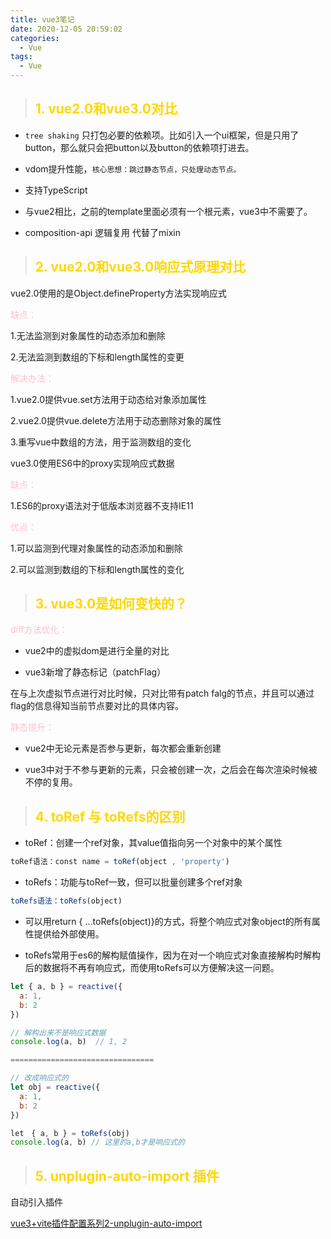 ```yaml
---
title: vue3笔记
date: 2020-12-05 20:59:02
categories:
  - Vue
tags:
  - Vue
---
```


> ## <font color="gold" >1. vue2.0和vue3.0对比</font>

+ <code>tree shaking</code> 只打包必要的依赖项。比如引入一个ui框架，但是只用了button，那么就只会把button以及button的依赖项打进去。

+ vdom提升性能，<code>核心思想：跳过静态节点，只处理动态节点。</code>

<!-- more -->

+ 支持TypeScript

+ 与vue2相比，之前的template里面必须有一个根元素，vue3中不需要了。

+ composition-api 逻辑复用 代替了mixin

> ## <font color="gold" >2. vue2.0和vue3.0响应式原理对比</font>

vue2.0使用的是Object.defineProperty方法实现响应式

<font color="pink">缺点：</font>

1.无法监测到对象属性的动态添加和删除

2.无法监测到数组的下标和length属性的变更

<font color="pink">解决办法：</font>

1.vue2.0提供vue.set方法用于动态给对象添加属性

2.vue2.0提供vue.delete方法用于动态删除对象的属性

3.重写vue中数组的方法，用于监测数组的变化

vue3.0使用ES6中的proxy实现响应式数据

<font color="pink">缺点：</font>

1.ES6的proxy语法对于低版本浏览器不支持IE11

<font color="pink">优点：</font>

1.可以监测到代理对象属性的动态添加和删除

2.可以监测到数组的下标和length属性的变化

> ## <font color="gold" >3. vue3.0是如何变快的？</font>

<font color="pink">diff方法优化：</font>

+ vue2中的虚拟dom是进行全量的对比

+ vue3新增了静态标记（patchFlag）

在与上次虚拟节点进行对比时候，只对比带有patch falg的节点，并且可以通过flag的信息得知当前节点要对比的具体内容。

<font color="pink">静态提升：</font>

+ vue2中无论元素是否参与更新，每次都会重新创建

+ vue3中对于不参与更新的元素，只会被创建一次，之后会在每次渲染时候被不停的复用。

> ## <font color="gold" >4. toRef 与 toRefs的区别</font>

+ toRef：创建一个ref对象，其value值指向另一个对象中的某个属性
```js
toRef语法：const name = toRef(object , 'property')
```

+ toRefs：功能与toRef一致，但可以批量创建多个ref对象
```js
toRefs语法：toRefs(object)
```

+ 可以用return { ...toRefs(object)}的方式，将整个响应式对象object的所有属性提供给外部使用。

+ toRefs常用于es6的解构赋值操作，因为在对一个响应式对象直接解构时解构后的数据将不再有响应式，而使用toRefs可以方便解决这一问题。

```js
let { a, b } = reactive({
  a: 1,
  b: 2
})

// 解构出来不是响应式数据
console.log(a, b)  // 1, 2

================================

// 改成响应式的
let obj = reactive({
  a: 1,
  b: 2
})

let　{ a, b } = toRefs(obj)
console.log(a, b) // 这里的a,b才是响应式的

```

> ## <font color="gold" >5. unplugin-auto-import 插件</font>

自动引入插件

[vue3+vite插件配置系列2-unplugin-auto-import](https://blog.csdn.net/qq_42611074/article/details/123036047)





